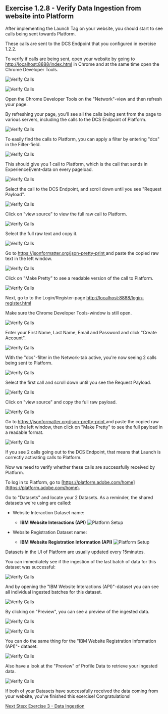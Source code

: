 ## Exercise 1.2.8 - Verify Data Ingestion from website into Platform

After implementing the Launch Tag on your website, you should start to see calls being sent towards Platform.

These calls are sent to the DCS Endpoint that you configured in exercise 1.2.2.

To verify if calls are being sent, open your website by going to [http://localhost:8888/index.html](http://localhost:8888/index.html) in Chrome and at the same time open the Chrome Developer Tools.

![Verify Calls](./images/devtools.png)

![Verify Calls](./images/sitedevtools.png)

Open the Chrome Developer Tools on the "Network"-view and then refresh your page.

By refreshing your page, you'll see all the calls being sent from the page to various servers, including the calls to the DCS Endpoint of Platform.

![Verify Calls](./images/sitecalls.png)

To easily find the calls to Platform, you can apply a filter by entering "dcs" in the Filter-field.

![Verify Calls](./images/dcsfilter.png)

This should give you 1 call to Platform, which is the call that sends in ExperienceEvent-data on every pageload.

![Verify Calls](./images/plcall.png)

Select the call to the DCS Endpoint, and scroll down until you see "Request Payload".

![Verify Calls](./images/payload.png)

Click on "view source" to view the full raw call to Platform.

![Verify Calls](./images/rawcall.png)

Select the full raw text and copy it.

![Verify Calls](./images/selectedraw.png)

Go to [https://jsonformatter.org/json-pretty-print
](https://jsonformatter.org/json-pretty-print
) and paste the copied raw text in the left window.

![Verify Calls](./images/makepretty.png)

Click on "Make Pretty" to see a readable version of the call to Platform.

![Verify Calls](./images/prettycall.png)

Next, go to to the Login/Register-page [http://localhost:8888/login-register.html](http://localhost:8888/login-register.html)

Make sure the Chrome Developer Tools-window is still open.

![Verify Calls](./images/register.png)

Enter your First Name, Last Name, Email and Password and click "Create Account".

![Verify Calls](./images/createaccount.png)

With the "dcs"-filter in the Network-tab active, you're now seeing 2 calls being sent to Platform.

![Verify Calls](./images/2calls.png)

Select the first call and scroll down until you see the Request Payload.

![Verify Calls](./images/profilepayload.png)

Click on "view source" and copy the full raw payload.

![Verify Calls](./images/rawprofile.png)

Go to [https://jsonformatter.org/json-pretty-print
](https://jsonformatter.org/json-pretty-print
) and paste the copied raw text in the left window, then click on "Make Pretty" to see the full payload in a readable format.

![Verify Calls](./images/prettyprofile.png)

If you see 2 calls going out to the DCS Endpoint, that means that Launch is correctly activating calls to Platform.

Now we need to verify whether these calls are successfully received by Platform.

To log in to Platform, go to [https://platform.adobe.com/home](https://platform.adobe.com/home). 

Go to "Datasets" and locate your 2 Datasets. As a reminder, the shared datasets we're using are called:

* Website Interaction Dataset name: 
  
  * **IBM Website Interactions (API)**
      ![Platform Setup](./images/ee.png)

* Website Registration Dataset name: 
  
  * **IBM Website Registration Information (API)**
      ![Platform Setup](./images/p.png)

Datasets in the UI of Platform are usually updated every 15minutes.

You can immediately see if the ingestion of the last batch of data for this dataset was successful:

![Verify Calls](./images/datasetstatus.png)

And by opening the "IBM Website Interactions (API)"-dataset you can see all individual ingested batches for this dataset.

![Verify Calls](./images/alleebatches.png)

By clicking on "Preview", you can see a preview of the ingested data.

![Verify Calls](./images/previewbtn.png)

![Verify Calls](./images/eepreview.png)

You can do the same thing for the "IBM Website Registration Information (API)"- dataset:

![Verify Calls](./images/profilebatches.png)

Also have a look at the "Preview" of Profile Data to retrieve your ingested data.

![Verify Calls](./images/profilepreviewdata.png)

If both of your Datasets have successfully received the data coming from your website, you've finished this exercise! Congratulations!

[Next Step: Exercise 3 - Data Ingestion](../data_ingestion/README.md)




